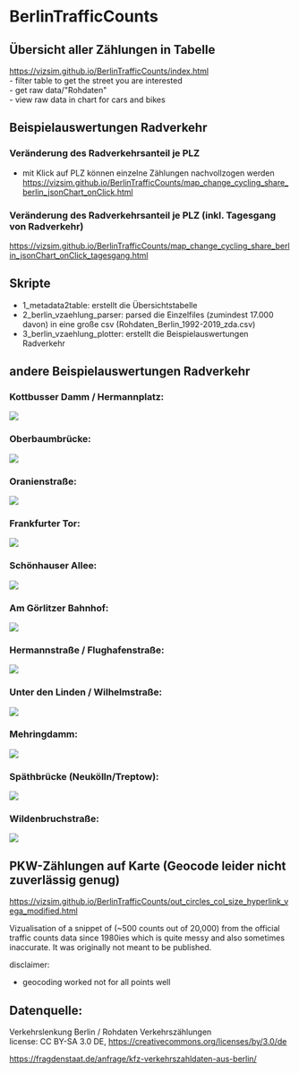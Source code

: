 # BerlinTrafficCounts

## Übersicht aller Zählungen in Tabelle
https://vizsim.github.io/BerlinTrafficCounts/index.html  
	- filter table to get the street you are interested  
	- get raw data/"Rohdaten"  
	- view raw data in chart for cars and bikes  

	
## Beispielauswertungen Radverkehr  
### Veränderung des Radverkehrsanteil je PLZ
* mit Klick auf PLZ können einzelne Zählungen nachvollzogen werden  
https://vizsim.github.io/BerlinTrafficCounts/map_change_cycling_share_berlin_jsonChart_onClick.html


### Veränderung des Radverkehrsanteil je PLZ (inkl. Tagesgang von Radverkehr)
https://vizsim.github.io/BerlinTrafficCounts/map_change_cycling_share_berlin_jsonChart_onClick_tagesgang.html  

## Skripte  
* 1_metadata2table: erstellt die Übersichtstabelle
* 2_berlin_vzaehlung_parser: parsed die Einzelfiles (zumindest 17.000 davon) in eine große csv (Rohdaten_Berlin_1992-2019_zda.csv)
* 3_berlin_vzaehlung_plotter: erstellt die Beispielauswertungen Radverkehr
	
	
## andere Beispielauswertungen Radverkehr  

### Kottbusser Damm / Hermannplatz:  
![](https://vizsim.github.io/BerlinTrafficCounts/auswertungen/Auswertung_kottbusserDamm.PNG)  
### Oberbaumbrücke:  
![](https://vizsim.github.io/BerlinTrafficCounts/auswertungen/Auswertung_oberbaum.PNG)  
### Oranienstraße:  
![](https://vizsim.github.io/BerlinTrafficCounts/auswertungen/Auswertung_oranienstrasse.PNG)  
### Frankfurter Tor:  
![](https://vizsim.github.io/BerlinTrafficCounts/auswertungen/Auswertung_frankfurterTor.PNG)  
### Schönhauser Allee:  
![](https://vizsim.github.io/BerlinTrafficCounts/auswertungen/Auswertung_schoenhauser.PNG)  
### Am Görlitzer Bahnhof:    
![](https://vizsim.github.io/BerlinTrafficCounts/auswertungen/Auswertung_goerli.PNG)  
### Hermannstraße / Flughafenstraße:  
![](https://vizsim.github.io/BerlinTrafficCounts/auswertungen/Auswertung_hermannFlug.PNG)  
### Unter den Linden / Wilhelmstraße:  
![](https://vizsim.github.io/BerlinTrafficCounts/auswertungen/Auswertung_linden.PNG)  
### Mehringdamm:  
![](https://vizsim.github.io/BerlinTrafficCounts/auswertungen/Auswertung_mehring.PNG)  
### Späthbrücke (Neukölln/Treptow):  
![](https://vizsim.github.io/BerlinTrafficCounts/auswertungen/Auswertung_spaethbr.PNG)  
### Wildenbruchstraße:  
![](https://vizsim.github.io/BerlinTrafficCounts/auswertungen/Auswertung_wildenbruch.PNG)  



## PKW-Zählungen auf Karte (Geocode leider nicht zuverlässig genug)
https://vizsim.github.io/BerlinTrafficCounts/out_circles_col_size_hyperlink_vega_modified.html  

Vizualisation of a snippet of (~500 counts out of 20,000) from the official traffic counts data since 1980ies which is quite messy and also sometimes inaccurate. It was originally not meant to be published.

disclaimer:
- geocoding worked not for all points well




## Datenquelle:
Verkehrslenkung Berlin / Rohdaten Verkehrszählungen  
license: CC BY-SA 3.0 DE, https://creativecommons.org/licenses/by/3.0/de  

https://fragdenstaat.de/anfrage/kfz-verkehrszahldaten-aus-berlin/

